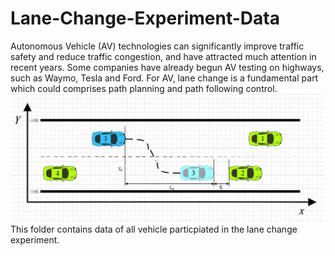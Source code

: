 # Lane-Change-Experiment-Data
Autonomous Vehicle (AV) technologies can significantly improve traffic safety and reduce traffic congestion, and have attracted much attention in recent years. Some companies have already begun AV testing on highways, such as Waymo, Tesla and Ford. For AV, lane change is a fundamental part which could comprises path planning and path following control.
![](https://github.com/sgzzgit/Autonomous-Vehicle-Lane-Change-Experiment-Data/blob/master/Lane%20Change.JPG)
This folder contains data of all vehicle particpiated in the lane change experiment.